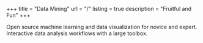 +++
title = "Data Mining"
url = "/"
listing = true
description = "Fruitful and Fun"
+++

Open source machine learning and data visualization for novice and expert. Interactive data analysis workflows with a large toolbox.